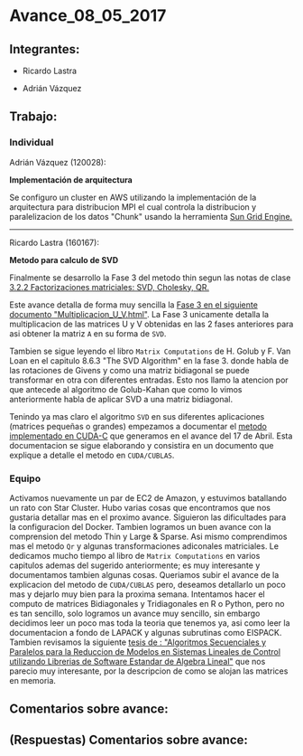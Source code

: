 # Avance_08_05_2017

## Integrantes:

* Ricardo Lastra

* Adrián Vázquez

## Trabajo:

### Individual

Adrián Vázquez (120028):


__Implementación de arquitectura__

Se configuro un cluster en AWS utilizando la implementación de la arquitectura para distribucion MPI el cual controla la distribucion y paralelizacion de los datos "Chunk" usando la herramienta [Sun Grid Engine.](sge.md)
____


Ricardo Lastra (160167):

__Metodo para calculo de SVD__

Finalmente se desarrollo la Fase 3 del metodo thin segun las notas de clase [3.2.2 Factorizaciones matriciales: SVD, Cholesky, QR.](https://www.dropbox.com/sh/azwz5p69bnbamtw/AAB5t2SafFK_1XvthNT9Tflda?dl=0)

Este avance detalla de forma muy sencilla la [Fase 3 en el siguiente documento "Multiplicacion_U_V.html"](https://drive.google.com/drive/folders/0B5eQQH_TPIY-YjVmSE5NS3BSYzQ).
La Fase 3 unicamente detalla la multiplicacion de las matrices U y V  obtenidas en las 2 fases anteriores para asi obtener la matriz `A` en su forma de `SVD`.

Tambien se sigue leyendo el libro `Matrix Computations` de H. Golub y F. Van Loan en el capitulo 8.6.3 "The SVD Algorithm" en la fase 3. donde habla de las rotaciones de Givens y como una matriz bidiagonal se puede transformar en otra con diferentes entradas. Esto nos llamo la atencion por que antecede al algoritmo de Golub-Kahan que como lo vimos anteriormente habla de aplicar SVD a una matriz bidiagonal.

Tenindo ya mas claro el algoritmo `SVD` en sus diferentes aplicaciones (matrices pequeñas o grandes) empezamos a documentar el [metodo implementado en CUDA-C](https://github.com/ricardolastra/analisis-numerico-computo-cientifico/blob/master/MNO/proyecto_final/MNO_2017/proyectos/equipos/equipo_6/avance_17_04_2017/metodos-cuda.md) que generamos en el avance del 17 de Abril.
Esta documentacion se sigue elaborando y consistira en un documento que explique a detalle el metodo en `CUDA/CUBLAS`.

### Equipo
Activamos nuevamente un par de EC2 de Amazon, y estuvimos batallando un rato con Star Cluster. Hubo varias cosas que encontramos que nos gustaria detallar mas en el proximo avance. 
Siguieron las dificultades para la configuracion del Docker. 
Tambien logramos un buen avance con la comprension del metodo Thin y Large & Sparse. 
Asi mismo comprendimos mas el metodo `Qr` y algunas transformaciones adiconales matriciales. Le dedicamos mucho tiempo al libro de `Matrix Computations` en varios capitulos ademas del sugerido anteriormente; es muy interesante y documentamos tambien algunas cosas.
Queriamos subir el avance de la explicacion del metodo de `CUDA/CUBLAS` pero, deseamos detallarlo un poco mas y dejarlo muy bien para la proxima semana.
Intentamos hacer el computo de matrices Bidiagonales y Tridiagonales en R o Python, pero no es tan sencillo, solo logramos un avance muy sencillo, sin embargo decidimos leer un poco mas toda la teoria que tenemos ya, asi como leer la documentacion a fondo de LAPACK y algunas subrutinas como EISPACK. Tambien revisamos la siguiente [tesis de : "Algoritmos Secuenciales y Paralelos para la Reduccion de Modelos en Sistemas Lineales de Control utilizando Librerias de Software Estandar de Algebra Lineal"](ftp://ece.buap.mx/pub/profesor/academ48/Libros/TesisDavid.pdf) que nos parecio muy interesante, por la descripcion de como se alojan las matrices en memoria.


## Comentarios sobre avance:

## (Respuestas) Comentarios sobre avance:
